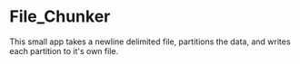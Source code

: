 # File_Chunker
This small app takes a newline delimited file, partitions the data, and writes each partition to it's own file.
